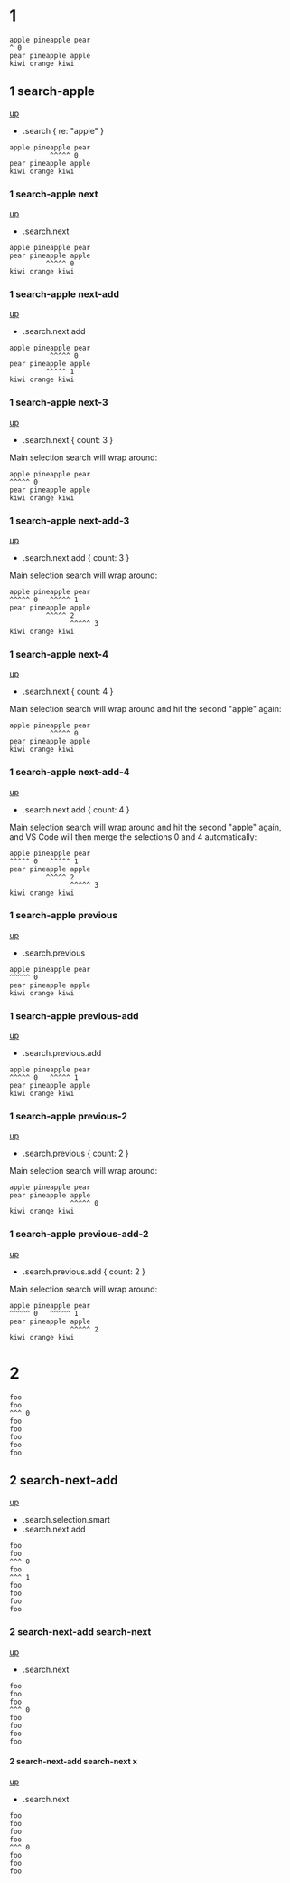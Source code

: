 # 1

```
apple pineapple pear
^ 0
pear pineapple apple
kiwi orange kiwi
```

## 1 search-apple
[up](#1)

- .search { re: "apple" }

```
apple pineapple pear
          ^^^^^ 0
pear pineapple apple
kiwi orange kiwi
```

### 1 search-apple next
[up](#1-search-apple)

- .search.next

```
apple pineapple pear
pear pineapple apple
         ^^^^^ 0
kiwi orange kiwi
```

### 1 search-apple next-add
[up](#1-search-apple)

- .search.next.add

```
apple pineapple pear
          ^^^^^ 0
pear pineapple apple
         ^^^^^ 1
kiwi orange kiwi
```

### 1 search-apple next-3
[up](#1-search-apple)

- .search.next { count: 3 }

Main selection search will wrap around:

```
apple pineapple pear
^^^^^ 0
pear pineapple apple
kiwi orange kiwi
```

### 1 search-apple next-add-3
[up](#1-search-apple)

- .search.next.add { count: 3 }

Main selection search will wrap around:

```
apple pineapple pear
^^^^^ 0   ^^^^^ 1
pear pineapple apple
         ^^^^^ 2
               ^^^^^ 3
kiwi orange kiwi
```

### 1 search-apple next-4
[up](#1-search-apple)

- .search.next { count: 4 }

Main selection search will wrap around and hit the second "apple" again:

```
apple pineapple pear
          ^^^^^ 0
pear pineapple apple
kiwi orange kiwi
```

### 1 search-apple next-add-4
[up](#1-search-apple)

- .search.next.add { count: 4 }

Main selection search will wrap around and hit the second "apple" again, and VS
Code will then merge the selections 0 and 4 automatically:

```
apple pineapple pear
^^^^^ 0   ^^^^^ 1
pear pineapple apple
         ^^^^^ 2
               ^^^^^ 3
kiwi orange kiwi
```

### 1 search-apple previous
[up](#1-search-apple)

- .search.previous

```
apple pineapple pear
^^^^^ 0
pear pineapple apple
kiwi orange kiwi
```

### 1 search-apple previous-add
[up](#1-search-apple)

- .search.previous.add

```
apple pineapple pear
^^^^^ 0   ^^^^^ 1
pear pineapple apple
kiwi orange kiwi
```

### 1 search-apple previous-2
[up](#1-search-apple)

- .search.previous { count: 2 }

Main selection search will wrap around:

```
apple pineapple pear
pear pineapple apple
               ^^^^^ 0
kiwi orange kiwi
```

### 1 search-apple previous-add-2
[up](#1-search-apple)

- .search.previous.add { count: 2 }

Main selection search will wrap around:

```
apple pineapple pear
^^^^^ 0   ^^^^^ 1
pear pineapple apple
               ^^^^^ 2
kiwi orange kiwi
```

# 2

```
foo
foo
^^^ 0
foo
foo
foo
foo
foo
```

## 2 search-next-add
[up](#2)

- .search.selection.smart
- .search.next.add

```
foo
foo
^^^ 0
foo
^^^ 1
foo
foo
foo
foo
```

### 2 search-next-add search-next
[up](#2-search-next-add)

- .search.next

```
foo
foo
foo
^^^ 0
foo
foo
foo
foo
```

#### 2 search-next-add search-next x
[up](#2-search-next-add-search-next)

- .search.next

```
foo
foo
foo
foo
^^^ 0
foo
foo
foo
```
